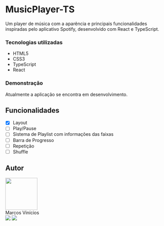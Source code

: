# MusicPlayer-TS

   Um player de música com a aparência e principais funcionalidades inspiradas pelo aplicativo Spotify, desenvolvido com React e TypeScript.

### Tecnologias utilizadas

- HTML5
- CSS3
- TypeScript
- React

### Demonstração

Atualmente a aplicação se encontra em desenvolvimento.

## Funcionalidades

- [X] Layout
- [ ] Play/Pause
- [ ] Sistema de Playlist com informações das faixas
- [ ] Barra de Progresso
- [ ] Repetição
- [ ] Shuffle
 
## Autor

<a href="https://www.marcoswolf.com.br/">
<img style="width:100px" src="https://avatars.githubusercontent.com/u/26293082?v=4" alt=""/>
<br />    
</a>
Marcos Vinícios

<div>
<a href="mailto:contato@marcoswolf.com.br"><img src="https://img.shields.io/badge/Gmail-D14836?style=for-the-badge&logo=gmail&logoColor=white"/></a>
<a href="https://www.linkedin.com/in/marcoswolf/" target="_blank" rel="noopener noreferrer"><img src="https://img.shields.io/badge/LinkedIn-0077B5?style=for-the-badge&logo=linkedin&logoColor=white"/></a>
</div>
